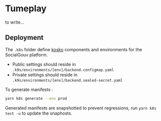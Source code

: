 # Tumeplay

to write...

## Deployment

The `.k8s` folder define [kosko](https://kosko.dev) components and environments for the SocialGouv platform.

- Public settings should reside in `.k9s/environments/[env]/backend.configmap.yaml`
- Private settings should reside in `.k9s/environments/[env]/backend.sealed-secret.yaml`

To generate manifests :

```sh
yarn k8s generate --env prod
```

Generated manifests are snapshotted to prevent regressions, run `yarn k8s test -u` to update the snaphosts.
